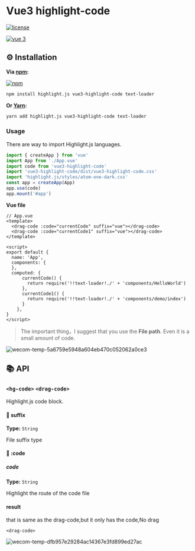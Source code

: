 # Vue3 highlight-code

[![license](https://img.shields.io/github/license/gluons/vue-highlight.js.svg?style=flat-square)](https://github.com/gluons/vue-highlight.js/blob/master/LICENSE)

[![vue 3](https://img.shields.io/badge/vue-3-42b983.svg?style=flat-square)](https://vuejs.org)

## ⚙️ Installation

**Via [npm](https://www.npmjs.com):**

[![npm](https://nodei.co/npm/vue3-highlight-code.js.png?downloads=true&downloadRank=true&stars=true)](https://www.npmjs.com/package/vue3-highlight-code)

```bash
npm install highlight.js vue3-highlight-code text-loader
```

**Or [Yarn](https://yarnpkg.com):**

```bash
yarn add highlight.js vue3-highlight-code text-loader
```

### Usage

There are way to import Highlight.js languages.

```js
import { createApp } from 'vue'
import App from './App.vue'
import code from 'vue3-highlight-code'
import 'vue3-highlight-code/dist/vue3-highlight-code.css'
import 'highlight.js/styles/atom-one-dark.css'
const app = createApp(App)
app.use(code)
app.mount('#app')
```

**Vue file**

```vue
// App.vue
<template>
  <drag-code :code="currentCode" suffix="vue"></drag-code>
  <drag-code :code="currentCode1" suffix="vue"></drag-code>
</template>

<script>
export default {
  name: 'App',
  components: {
  },
  computed: {
      currentCode() { 
        return require('!!text-loader!./' + 'components/HelloWorld')
      },
      currentCode1() { 
        return require('!!text-loader!./' + 'components/demo/index')
      }
    },
}
</script>
```

> The important thing，I suggest that you use the **File path**. Even it is a small amount of code. 

![wecom-temp-5a6759e5948a604eb470c052062a0ce3](https://user-images.githubusercontent.com/68687740/150127033-33cb187c-5b4f-4453-b4d3-02dfd5c35c3c.png)


## 📚 API

### `<hg-code>`  `<drag-code>` 

Highlight.js code block.

#### 🔰 suffix

**Type:** `String`

File suffix type

#### 🔰 :code

##### code

**Type:** `String`

Highlight the route of the code file


#### result

**<hg-code>**

that is same as the drag-code,but it only has the code,No drag

`<drag-code>` 

![wecom-temp-dfb957e29284ac14367e3fd899ed27ac](https://user-images.githubusercontent.com/68687740/150127066-1c60f123-d108-4ea9-9f23-960910960499.png)
